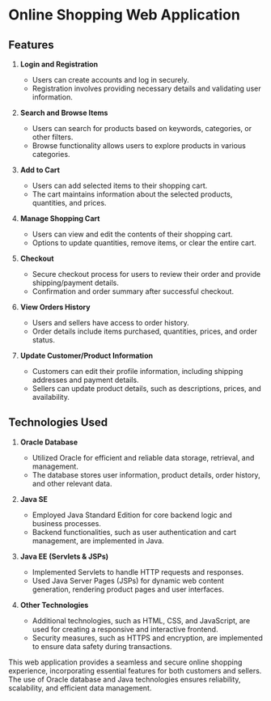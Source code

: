 
# Online Shopping Web Application

## Features

1. **Login and Registration**
   - Users can create accounts and log in securely.
   - Registration involves providing necessary details and validating user information.

2. **Search and Browse Items**
   - Users can search for products based on keywords, categories, or other filters.
   - Browse functionality allows users to explore products in various categories.

3. **Add to Cart**
   - Users can add selected items to their shopping cart.
   - The cart maintains information about the selected products, quantities, and prices.

4. **Manage Shopping Cart**
   - Users can view and edit the contents of their shopping cart.
   - Options to update quantities, remove items, or clear the entire cart.

5. **Checkout**
   - Secure checkout process for users to review their order and provide shipping/payment details.
   - Confirmation and order summary after successful checkout.

6. **View Orders History**
   - Users and sellers have access to order history.
   - Order details include items purchased, quantities, prices, and order status.

7. **Update Customer/Product Information**
   - Customers can edit their profile information, including shipping addresses and payment details.
   - Sellers can update product details, such as descriptions, prices, and availability.

## Technologies Used

1. **Oracle Database**
   - Utilized Oracle for efficient and reliable data storage, retrieval, and management.
   - The database stores user information, product details, order history, and other relevant data.

2. **Java SE**
   - Employed Java Standard Edition for core backend logic and business processes.
   - Backend functionalities, such as user authentication and cart management, are implemented in Java.

3. **Java EE (Servlets & JSPs)**
   - Implemented Servlets to handle HTTP requests and responses.
   - Used Java Server Pages (JSPs) for dynamic web content generation, rendering product pages and user interfaces.

4. **Other Technologies**
   - Additional technologies, such as HTML, CSS, and JavaScript, are used for creating a responsive and interactive frontend.
   - Security measures, such as HTTPS and encryption, are implemented to ensure data safety during transactions.

This web application provides a seamless and secure online shopping experience, incorporating essential features for both customers and sellers. The use of Oracle database and Java technologies ensures reliability, scalability, and efficient data management.
